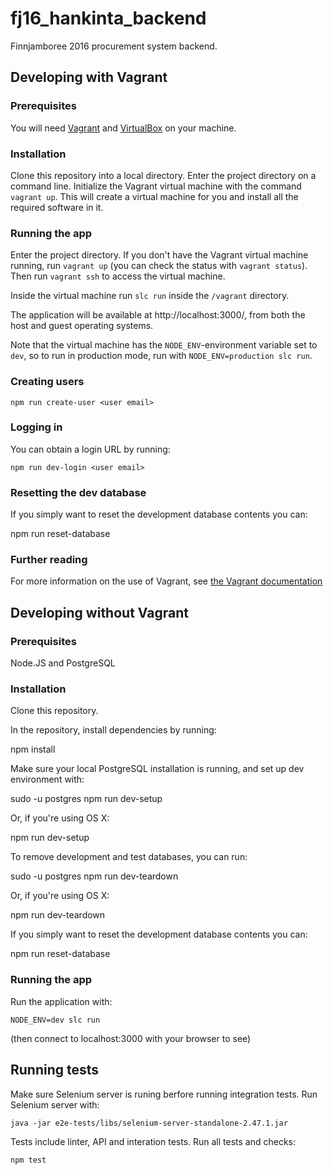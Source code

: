 # fj16_hankinta_backend

Finnjamboree 2016 procurement system backend.

## Developing with Vagrant
### Prerequisites
You will need [Vagrant](https://www.vagrantup.com/) and [VirtualBox](https://www.virtualbox.org/) on your machine.

### Installation
Clone this repository into a local directory. Enter the project directory on a command line. Initialize the Vagrant virtual machine with the command `vagrant up`. This will create a virtual machine for you and install all the required software in it.

### Running the app
Enter the project directory. If you don't have the Vagrant virtual machine running, run `vagrant up` (you can check the status with `vagrant status`). Then run `vagrant ssh` to access the virtual machine.

Inside the virtual machine run `slc run` inside the `/vagrant` directory.

The application will be available at http://localhost:3000/, from both the host and guest operating systems.

Note that the virtual machine has the `NODE_ENV`-environment variable set to `dev`, so to run in production mode, run with `NODE_ENV=production slc run`.

### Creating users

    npm run create-user <user email>

### Logging in

You can obtain a login URL by running:

    npm run dev-login <user email>

### Resetting the dev database

If you simply want to reset the development database contents you can:

  npm run reset-database

### Further reading
For more information on the use of Vagrant, see [the Vagrant documentation](https://docs.vagrantup.com/v2/)

## Developing without Vagrant
### Prerequisites

Node.JS and PostgreSQL

### Installation

Clone this repository.

In the repository, install dependencies by running:

  npm install

Make sure your local PostgreSQL installation is running, and set up dev environment with:

  sudo -u postgres npm run dev-setup

Or, if you're using OS X:

  npm run dev-setup

To remove development and test databases, you can run:

  sudo -u postgres npm run dev-teardown

Or, if you're using OS X:

  npm run dev-teardown

If you simply want to reset the development database contents you can:

  npm run reset-database

### Running the app

Run the application with:

    NODE_ENV=dev slc run

(then connect to localhost:3000 with your browser to see)

## Running tests

Make sure Selenium server is runing berfore running integration tests. Run Selenium server with:

	java -jar e2e-tests/libs/selenium-server-standalone-2.47.1.jar

Tests include linter, API and interation tests. Run all tests and checks:

	npm test
